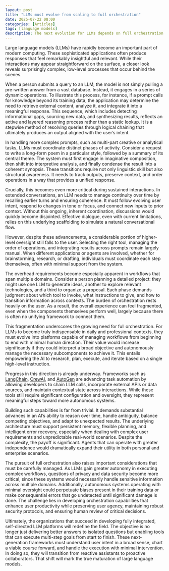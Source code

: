 ```yaml
---
layout: post
title: "LLMs must evolve from scaling to full orchestration"
date: 2025-07-22 08:00
categories: [Articles]
tags: [language models]
description: The next evolution for LLMs depends on full orchestration and the ability to manage complex tasks with minimal user input.
---
```


Large language models (LLMs) have rapidly become an important part of modern computing. These sophisticated applications often produce responses that feel remarkably insightful and relevant. While their interactions may appear straightforward on the surface, a closer look reveals surprisingly complex, low-level processes that occur behind the scenes.

When a person submits a query to an LLM, the model is not simply pulling a pre-written answer from a vast database. Instead, it engages in a series of dynamic operations. To illustrate this process, for instance, if a prompt calls for knowledge beyond its training data, the application may determine the need to retrieve external content, analyze it, and integrate it into a meaningful response. This sequence, which includes detecting informational gaps, sourcing new data, and synthesizing results, reflects an active and layered reasoning process rather than a static lookup. It is a stepwise method of resolving queries through logical chaining that ultimately produces an output aligned with the user’s intent.

In handling more complex prompts, such as multi-part creative or analytical tasks, LLMs must coordinate distinct phases of activity. Consider a request to write a long-form poem in a particular style, followed by a summary of its central theme. The system must first engage in imaginative composition, then shift into interpretive analysis, and finally condense the result into a coherent synopsis. These transitions require not only linguistic skill but also structural awareness. It needs to track outputs, preserve context, and order operations in a way that provides a unified response.

Crucially, this becomes even more critical during sustained interactions. In extended conversations, an LLM needs to manage continuity over time by recalling earlier turns and ensuring coherence. It must follow evolving user intent, respond to changes in tone or focus, and connect new inputs to prior context. Without this ongoing, inherent coordination, discussions would quickly become disjointed. Effective dialogue, even with current limitations, relies on this underlying scaffolding to simulate a natural conversational flow.

However, despite these advancements, a considerable portion of higher-level oversight still falls to the user. Selecting the right tool, managing the order of operations, and integrating results across prompts remain largely manual. When different applications or agents are involved, whether for brainstorming, research, or drafting, individuals must coordinate each step themselves, often with minimal support from the system.

The overhead requirements become especially apparent in workflows that span multiple domains. Consider a person planning a detailed project: they might use one LLM to generate ideas, another to explore relevant technologies, and a third to organize a proposal. Each phase demands judgment about which tool to invoke, what instructions to give, and how to transition information across contexts. The burden of orchestration rests heavily on the user. As a result, the overall experience can feel fragmented, even when the components themselves perform well, largely because there is often no unifying framework to connect them.

This fragmentation underscores the growing need for full orchestration. For LLMs to become truly indispensable in daily and professional contexts, they must evolve into platforms capable of managing workflows from beginning to end with minimal human direction. Their value would increase significantly if they could interpret a broad objective and autonomously manage the necessary subcomponents to achieve it. This entails empowering the AI to research, plan, execute, and iterate based on a single high-level instruction.

Progress in this direction is already underway. Frameworks such as [LangChain](https://www.langchain.com), [CrewAI](https://www.crewai.com/), and [AutoGen](https://microsoft.github.io/autogen/stable/index.html) are advancing task automation by allowing developers to chain LLM calls, incorporate external APIs or data sources, and maintain contextual state across interactions. While these tools still require significant configuration and oversight, they represent meaningful steps toward more autonomous systems.

Building such capabilities is far from trivial. It demands substantial advances in an AI’s ability to reason over time, handle ambiguity, balance competing objectives, and adapt to unexpected results. The underlying architecture must support persistent memory, flexible planning, and intelligent error recovery, especially when dealing with complex user requirements and unpredictable real-world scenarios. Despite the complexity, the payoff is significant. Agents that can operate with greater independence would dramatically expand their utility in both personal and enterprise scenarios.

The pursuit of full orchestration also raises important considerations that must be carefully managed. As LLMs gain greater autonomy in executing complex workflows, questions of privacy and data security become more critical, since these systems would necessarily handle sensitive information across multiple domains. Additionally, autonomous systems operating with minimal oversight could perpetuate biases present in their training data or make consequential errors that go undetected until significant damage is done. The challenge lies in developing orchestration capabilities that enhance user productivity while preserving user agency, maintaining robust security protocols, and ensuring human review of critical decisions.

Ultimately, the organizations that succeed in developing fully integrated, self-directed LLM platforms will redefine the field. The objective is no longer just delivering better answers to isolated questions but enabling tools that can execute multi-step goals from start to finish. These next-generation frameworks must understand user intent in a broad sense, chart a viable course forward, and handle the execution with minimal intervention. In doing so, they will transition from reactive assistants to proactive collaborators. That shift will mark the true maturation of large language models.
